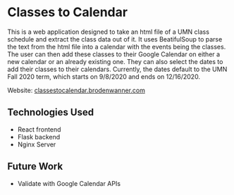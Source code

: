 # Classes to Calendar

This is a web application designed to take an html file of a UMN class schedule
and extract the class data out of it. It uses BeatifulSoup to parse the text
from the html file into a calendar with the events being the classes. The user
can then add these classes to their Google Calendar on either a new calendar or
an already existing one. They can also select the dates to add their classes to
their calendars. Currently, the dates default to the UMN Fall 2020 term, which
starts on 9/8/2020 and ends on 12/16/2020.

Website: <a href="https://classestocalendar.brodenwanner.com" target="blank">classestocalendar.brodenwanner.com</a>

## Technologies Used

- React frontend
- Flask backend
- Nginx Server

## Future Work

- Validate with Google Calendar APIs
